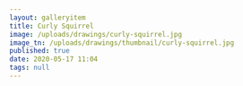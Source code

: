 ```yaml
---
layout: galleryitem
title: Curly Squirrel
image: /uploads/drawings/curly-squirrel.jpg
image_tn: /uploads/drawings/thumbnail/curly-squirrel.jpg
published: true
date: 2020-05-17 11:04
tags: null
---
```

